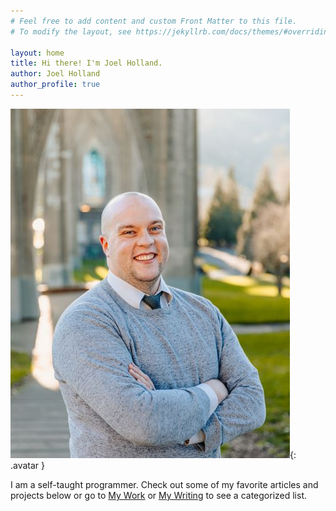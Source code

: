 ```yaml
---
# Feel free to add content and custom Front Matter to this file.
# To modify the layout, see https://jekyllrb.com/docs/themes/#overriding-theme-defaults

layout: home
title: Hi there! I'm Joel Holland.
author: Joel Holland
author_profile: true
---
```

![Joel Holland](/assets/images/0G1A2266%20(002).jpg){: .avatar }

I am a self-taught programmer. Check out some of my favorite articles and projects below or go to [My Work](/mywork) or [My Writing](/mywriting) to see a categorized list.